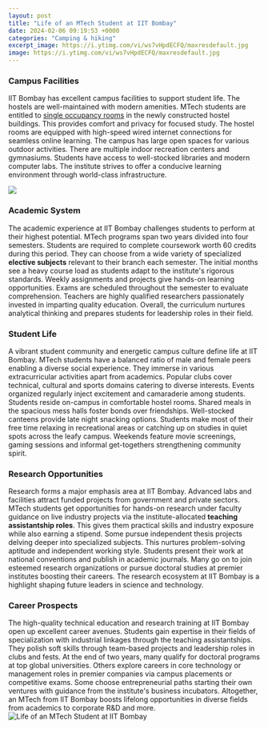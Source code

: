 ```yaml
---
layout: post
title: "Life of an MTech Student at IIT Bombay"
date: 2024-02-06 09:19:53 +0000
categories: "Camping & hiking"
excerpt_image: https://i.ytimg.com/vi/ws7vHpdECFQ/maxresdefault.jpg
image: https://i.ytimg.com/vi/ws7vHpdECFQ/maxresdefault.jpg
---
```


### Campus Facilities
IIT Bombay has excellent campus facilities to support student life. The hostels are well-maintained with modern amenities. MTech students are entitled to [single occupancy rooms](https://fistore.mysenprints.com/collection/ahart) in the newly constructed hostel buildings. This provides comfort and privacy for focused study. The hostel rooms are equipped with high-speed wired internet connections for seamless online learning. 
The campus has large open spaces for various outdoor activities. There are multiple indoor recreation centers and gymnasiums. Students have access to well-stocked libraries and modern computer labs. The institute strives to offer a conducive learning environment through world-class infrastructure.

![](https://i.ytimg.com/vi/OH5caTUCHYo/maxresdefault.jpg)
### Academic System 
The academic experience at IIT Bombay challenges students to perform at their highest potential. MTech programs span two years divided into four semesters. Students are required to complete coursework worth 60 credits during this period. They can choose from a wide variety of specialized **elective subjects** relevant to their branch each semester. 
The initial months see a heavy course load as students adapt to the institute's rigorous standards. Weekly assignments and projects give hands-on learning opportunities. Exams are scheduled throughout the semester to evaluate comprehension. Teachers are highly qualified researchers passionately invested in imparting quality education. Overall, the curriculum nurtures analytical thinking and prepares students for leadership roles in their field.
### Student Life 
A vibrant student community and energetic campus culture define life at IIT Bombay. MTech students have a balanced ratio of male and female peers enabling a diverse social experience. They immerse in various extracurricular activities apart from academics. Popular clubs cover technical, cultural and sports domains catering to diverse interests. Events organized regularly inject excitement and camaraderie among students.
Students reside on-campus in comfortable hostel rooms. Shared meals in the spacious mess halls foster bonds over friendships. Well-stocked canteens provide late night snacking options. Students make most of their free time relaxing in recreational areas or catching up on studies in quiet spots across the leafy campus. Weekends feature movie screenings, gaming sessions and informal get-togethers strengthening community spirit.  
### Research Opportunities
Research forms a major emphasis area at IIT Bombay. Advanced labs and facilities attract funded projects from government and private sectors. MTech students get opportunities for hands-on research under faculty guidance on live industry projects via the institute-allocated **teaching assistantship roles**. This gives them practical skills and industry exposure while also earning a stipend. 
Some pursue independent thesis projects delving deeper into specialized subjects. This nurtures problem-solving aptitude and independent working style. Students present their work at national conventions and publish in academic journals. Many go on to join esteemed research organizations or pursue doctoral studies at premier institutes boosting their careers. The research ecosystem at IIT Bombay is a highlight shaping future leaders in science and technology.
### Career Prospects
The high-quality technical education and research training at IIT Bombay open up excellent career avenues. Students gain expertise in their fields of specialization with industrial linkages through the teaching assistantships. They polish soft skills through team-based projects and leadership roles in clubs and fests. 
At the end of two years, many qualify for doctoral programs at top global universities. Others explore careers in core technology or management roles in premier companies via campus placements or competitive exams. Some choose entrepreneurial paths starting their own ventures with guidance from the institute's business incubators. Altogether, an MTech from IIT Bombay boosts lifelong opportunities in diverse fields from academics to corporate R&D and more.
![Life of an MTech Student at IIT Bombay](https://i.ytimg.com/vi/ws7vHpdECFQ/maxresdefault.jpg)